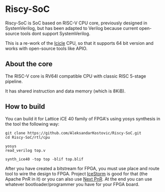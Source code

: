 # Riscy-SoC
Riscy-SoC is SoC based on RISC-V CPU core, previously designed in SystemVerilog, but has been adapted to Verilog because current open-source tools dont support SystemVerilog.

This is a re-work of the [Icicle](https://github.com/grahamedgecombe/icicle) CPU, so that it supports 64 bit version and works with open-source tools like APIO.

## About the core
The RISC-V core is RV64I compatible CPU with classic RISC 5-stage pipeline.

It has shared instruction and data memory (which is 8KiB).
## How to build


You can build it for Lattice iCE 40 family of FPGA's using yosys synthesis in the tool the following way:

```
git clone https://github.com/AleksandarKostovic/Riscy-SoC.git
cd Riscy-SoC/rtl/cpu

yosys
read_verilog top.v

synth_ice40 -top top -blif top.blif
```
After you have created a bitstream for FPGA, you must use place and route tool to wire the design to FPGA. Project [IceStorm](http://www.clifford.at/icestorm/) is good for that (the Apache PnR in it) or you can also use [Next PnR](https://github.com/YosysHQ/nextpnr). At the end you can use whatever bootloader/programmer you have for your FPGA board.
